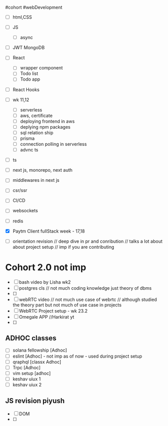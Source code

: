 #cohort #webDevelopment 

- [ ] html,CSS
- [ ] JS
	- [ ] async
- [ ] JWT MongoDB
- [ ] React 
	- [ ] wrapper component
	- [ ] Todo list
	- [ ] Todo app
- [ ] React Hooks
- [ ] wk 11,12
	- [ ] serverless
	- [ ] aws, certificate
	- [ ] deploying frontend in aws
	- [ ] deplying npm packages
	- [ ] sql relation ship
	- [ ] prisma
	- [ ] connection polling in serverless
	- [ ] advnc ts
- [ ] ts
- [ ] next js, monorepo, next auth
- [ ] middlewares in next js
- [ ] csr/ssr
- [ ] CI/CD
- [ ] websockets
- [ ] redis
- [x] Paytm Client fullStack week - 17,18
- [ ] orientation revision 
    // deep dive in pr and conribution
	// talks a lot about about project setup 
	// imp if you are contributing


# **Cohort 2.0 not imp**

- [ ] bash video by Lisha wk2
- [ ] postgres cls
      // not much coding knowledge just theory of dbms
- [ ] 
- [ ] webRTC video 
      // not much use case of webrtc
      // although studied the theory part but not much of use case in projects
- [ ] WebRTC Project setup - wk 23.2
- [ ] Omegale APP //Harkirat yt
- [ ] 



## ADHOC classes
- [ ] solana fellowship [Adhoc]
- [ ] eslint [Adhoc]
		- not imp as of now 
		- used during project setup
- [ ] qraphql [classx Adhoc]
- [ ] Trpc [Adhoc]
- [ ] vim setup [adhoc]
- [ ] keshav uiux 1
- [ ] keshav uiux 2

## JS revision piyush
- [ ] DOM
- [ ] 